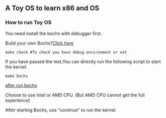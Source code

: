 ## A Toy OS to learn x86 and OS



### How to run Toy OS

You need install the bochs with debugger first.

Build your own Bochs?[Click here](https://blog.csdn.net/qq_61653333/article/details/136962598?spm=1001.2014.3001.5501)



```shell
make check #To check you have debug environment or not
```



If you have passed the test,You can directly run the following script to start the kernel.

```
make bochs
```




[after run bochs](./doc/photo/bochs.png)


Choose to use Intel or AMD CPU. (But AMD CPU cannot get the full experience)



After starting Bochs, use "continue" to run the kernel.

